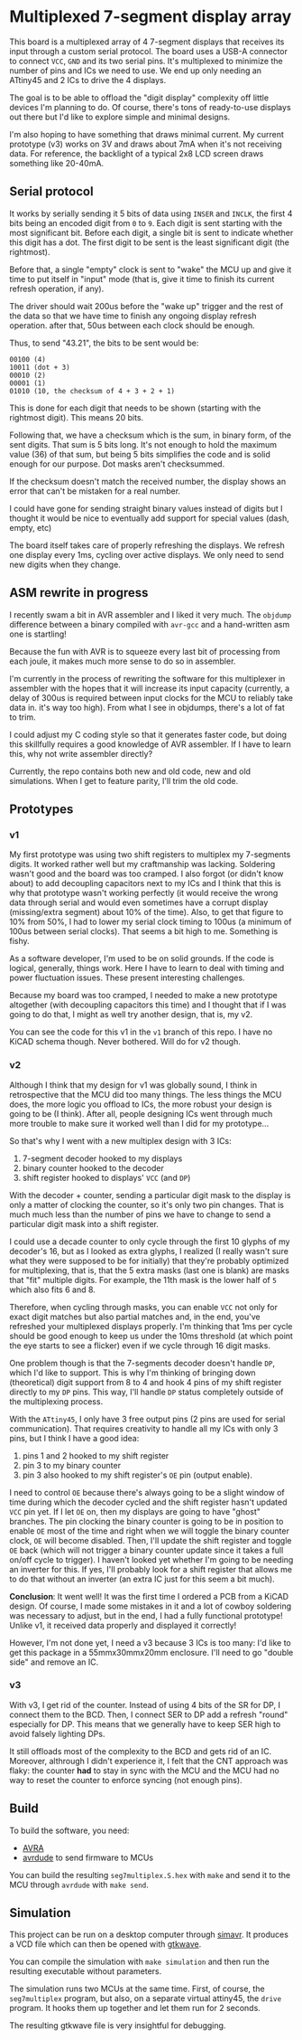 # Multiplexed 7-segment display array

This board is a multiplexed array of 4 7-segment displays that receives its
input through a custom serial protocol. The board uses a USB-A connector to
connect `VCC`, `GND` and its two serial pins. It's multiplexed to minimize the
number of pins and ICs we need to use. We end up only needing an ATtiny45 and
2 ICs to drive the 4 displays.

The goal is to be able to offload the "digit display" complexity off little
devices I'm planning to do. Of course, there's tons of ready-to-use displays
out there but I'd like to explore simple and minimal designs.

I'm also hoping to have something that draws minimal current. My current
prototype (v3) works on 3V and draws about 7mA when it's not receiving data. For
reference, the backlight of a typical 2x8 LCD screen draws something like
20-40mA.

## Serial protocol

It works by serially sending it 5 bits of data using `INSER` and `INCLK`, the
first 4 bits being an encoded digit from `0` to `9`. Each digit is sent
starting with the most significant bit. Before each digit, a single bit is sent
to indicate whether this digit has a dot. The first digit to be sent is the
least significant digit (the rightmost).

Before that, a single "empty" clock is sent to "wake" the MCU up and give it
time to put itself in "input" mode (that is, give it time to finish its current
refresh operation, if any).

The driver should wait 200us before the "wake up" trigger and the rest of the
data so that we have time to finish any ongoing display refresh operation.
after that, 50us between each clock should be enough.

Thus, to send "43.21", the bits to be sent would be:

    00100 (4)
    10011 (dot + 3)
    00010 (2)
    00001 (1)
    01010 (10, the checksum of 4 + 3 + 2 + 1)

This is done for each digit that needs to be shown (starting with the rightmost
digit). This means 20 bits.

Following that, we have a checksum which is the sum, in binary form, of the
sent digits. That sum is 5 bits long. It's not enough to hold the maximum value
(36) of that sum, but being 5 bits simplifies the code and is solid enough for
our purpose. Dot masks aren't checksummed.

If the checksum doesn't match the received number, the display shows an error
that can't be mistaken for a real number.

I could have gone for sending straight binary values instead of digits but I
thought it would be nice to eventually add support for special values (dash,
empty, etc)

The board itself takes care of properly refreshing the displays. We refresh one
display every 1ms, cycling over active displays. We only need to send new digits
when they change.

## ASM rewrite in progress

I recently swam a bit in AVR assembler and I liked it very much. The `objdump`
difference between a binary compiled with `avr-gcc` and a hand-written asm one
is startling!

Because the fun with AVR is to squeeze every last bit of processing from each
joule, it makes much more sense to do so in assembler.

I'm currently in the process of rewriting the software for this multiplexer in
assembler with the hopes that it will increase its input capacity (currently,
a delay of 300us is required between input clocks for the MCU to reliably take
data in. it's way too high). From what I see in objdumps, there's a lot of fat
to trim.

I could adjust my C coding style so that it generates faster code, but doing
this skillfully requires a good knowledge of AVR assembler. If I have to learn
this, why not write assembler directly?

Currently, the repo contains both new and old code, new and old simulations.
When I get to feature parity, I'll trim the old code.

## Prototypes

### v1

My first prototype was using two shift registers to multiplex my 7-segments
digits. It worked rather well but my craftmanship was lacking. Soldering wasn't
good and the board was too cramped. I also forgot (or didn't know about) to add
decoupling capacitors next to my ICs and I think that this is why that prototype
wasn't working perfectly (it would receive the wrong data through serial and
would even sometimes have a corrupt display (missing/extra segment) about 10% of
the time). Also, to get that figure to 10% from 50%, I had to lower my serial
clock timing to 100us (a minimum of 100us between serial clocks). That seems a
bit high to me. Something is fishy.

As a software developer, I'm used to be on solid grounds. If the code is
logical, generally, things work. Here I have to learn to deal with timing and
power fluctuation issues. These present interesting challenges.

Because my board was too cramped, I needed to make a new prototype altogether
(with decoupling capacitors this time) and I thought that if I was going to do
that, I might as well try another design, that is, my v2.

You can see the code for this v1 in the `v1` branch of this repo. I have no
KiCAD schema though. Never bothered. Will do for v2 though.

### v2

Although I think that my design for v1 was globally sound, I think in
retrospective that the MCU did too many things. The less things the MCU does,
the more logic you offload to ICs, the more robust your design is going to be (I
think). After all, people designing ICs went through much more trouble to make
sure it worked well than I did for my prototype...

So that's why I went with a new multiplex design with 3 ICs:

1. 7-segment decoder hooked to my displays
2. binary counter hooked to the decoder
3. shift register hooked to displays' `VCC` (and `DP`)

With the decoder + counter, sending a particular digit mask to the display is
only a matter of clocking the counter, so it's only two pin changes. That is
much much less than the number of pins we have to change to send a particular
digit mask into a shift register.

I could use a decade counter to only cycle through the first 10 glyphs of my
decoder's 16, but as I looked as extra glyphs, I realized (I really wasn't sure
what they were supposed to be for initially) that they're probably optimized for
multiplexing, that is, that the 5 extra masks (last one is blank) are masks that
"fit" multiple digits. For example, the 11th mask is the lower half of `5` which
also fits 6 and 8.

Therefore, when cycling through masks, you can enable `VCC` not only for exact
digit matches but also partial matches and, in the end, you've refreshed your
multiplexed displays properly. I'm thinking that 1ms per cycle should be good
enough to keep us under the 10ms threshold (at which point the eye starts to see
a flicker) even if we cycle through 16 digit masks.

One problem though is that the 7-segments decoder doesn't handle `DP`, which I'd
like to support. This is why I'm thinking of bringing down (theoretical) digit
support from 8 to 4 and hook 4 pins of my shift register directly to my `DP`
pins. This way, I'll handle `DP` status completely outside of the multiplexing
process.

With the `ATtiny45`, I only have 3 free output pins (2 pins are used for serial
communication). That requires creativity to handle all my ICs with only 3 pins,
but I think I have a good idea:

1. pins 1 and 2 hooked to my shift register
2. pin 3 to my binary counter
3. pin 3 also hooked to my shift register's `OE` pin (output enable).

I need to control `OE` because there's always going to be a slight window of
time during which the decoder cycled and the shift register hasn't updated `VCC`
pin yet. If I let `OE` on, then my displays are going to have "ghost" branches.
The pin clocking the binary counter is going to be in position to enable `OE`
most of the time and right when we will toggle the binary counter clock, `OE`
will become disabled. Then, I'll update the shift register and toggle `OE` back
(which will not trigger a binary counter update since it takes a full on/off
cycle to trigger). I haven't looked yet whether I'm going to be needing an
inverter for this. If yes, I'll probably look for a shift register that allows
me to do that without an inverter (an extra IC just for this seem a bit much).

**Conclusion**: It went well! It was the first time I ordered a PCB from a
KiCAD design. Of course, I made some mistakes in it and a lot of cowboy
soldering was necessary to adjust, but in the end, I had a fully functional
prototype! Unlike v1, it received data properly and displayed it correctly!

However, I'm not done yet, I need a v3 because 3 ICs is too many: I'd like to
get this package in a 55mmx30mmx20mm enclosure. I'll need to go "double side"
and remove an IC.

### v3

With v3, I get rid of the counter. Instead of using 4 bits of the SR for DP,
I connect them to the BCD. Then, I connect SER to DP add a refresh "round"
especially for DP. This means that we generally have to keep SER high to avoid
falsely lighting DPs.

It still offloads most of the complexity to the BCD and gets rid of an IC.
Moreover, althrough I didn't experience it, I felt that the CNT approach was
flaky: the counter **had** to stay in sync with the MCU and the MCU had no way
to reset the counter to enforce syncing (not enough pins).

## Build

To build the software, you need:

* [AVRA][avra]
* [avrdude][avrdude] to send firmware to MCUs

You can build the resulting `seg7multiplex.S.hex` with `make` and send it to
the MCU through `avrdude` with `make send`.

## Simulation

This project can be run on a desktop computer through [simavr][simavr]. It 
produces a VCD file which can then be opened with [gtkwave][gtkwave].

You can compile the simulation with `make simulation` and then run the
resulting executable without parameters.

The simulation runs two MCUs at the same time. First, of course, the
`seg7multiplex` program, but also, on a separate virtual attiny45, the `drive`
program. It hooks them up together and let them run for 2 seconds.

The resulting gtkwave file is very insightful for debugging.

[avra]: http://avra.sourceforge.net/
[avrdude]: https://www.nongnu.org/avrdude/
[simavr]: https://github.com/buserror/simavr
[gtkwave]: http://gtkwave.sourceforge.net/

